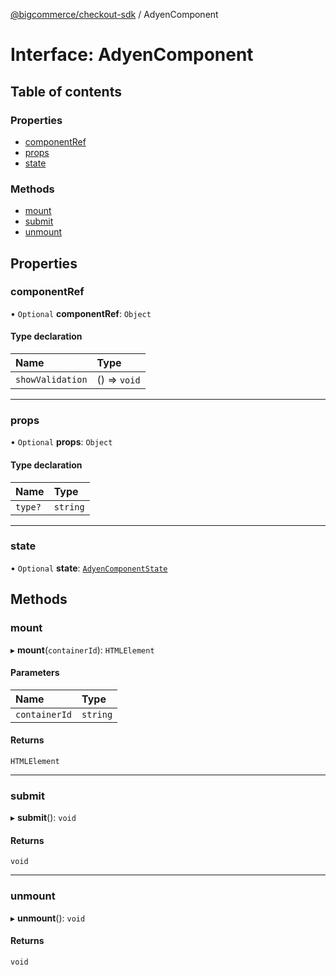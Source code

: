 [@bigcommerce/checkout-sdk](../README.md) / AdyenComponent

# Interface: AdyenComponent

## Table of contents

### Properties

- [componentRef](AdyenComponent.md#componentref)
- [props](AdyenComponent.md#props)
- [state](AdyenComponent.md#state)

### Methods

- [mount](AdyenComponent.md#mount)
- [submit](AdyenComponent.md#submit)
- [unmount](AdyenComponent.md#unmount)

## Properties

### componentRef

• `Optional` **componentRef**: `Object`

#### Type declaration

| Name | Type |
| :------ | :------ |
| `showValidation` | () => `void` |

___

### props

• `Optional` **props**: `Object`

#### Type declaration

| Name | Type |
| :------ | :------ |
| `type?` | `string` |

___

### state

• `Optional` **state**: [`AdyenComponentState`](AdyenComponentState.md)

## Methods

### mount

▸ **mount**(`containerId`): `HTMLElement`

#### Parameters

| Name | Type |
| :------ | :------ |
| `containerId` | `string` |

#### Returns

`HTMLElement`

___

### submit

▸ **submit**(): `void`

#### Returns

`void`

___

### unmount

▸ **unmount**(): `void`

#### Returns

`void`
